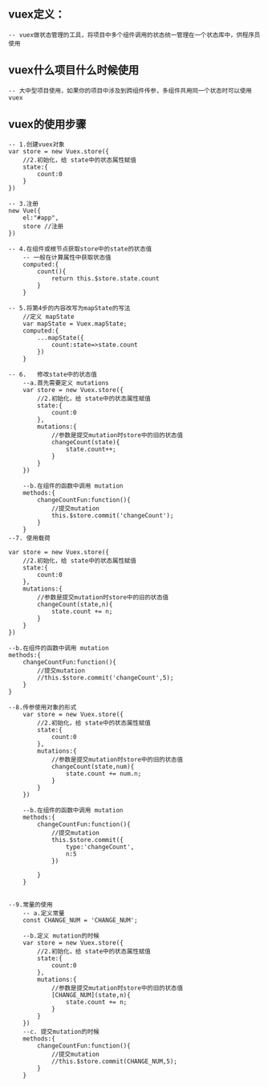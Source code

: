 ## vuex定义：
	-- vuex做状态管理的工具，将项目中多个组件调用的状态统一管理在一个状态库中，供程序员使用
## vuex什么项目什么时候使用
	-- 大中型项目使用，如果你的项目中涉及到跨组件传参，多组件共用同一个状态时可以使用 vuex
	
## vuex的使用步骤
	-- 1.创建vuex对象
	var store = new Vuex.store({
		//2.初始化，给 state中的状态属性赋值
		state:{
			count:0
		}
	})
	
	-- 3.注册
	new Vue({
		el:"#app",
		store //注册
	})
	
	-- 4.在组件或根节点获取store中的state的状态值
		-- 一般在计算属性中获取状态值
		computed:{
			count(){
				return this.$store.state.count
			}
		}
	
	-- 5.将第4步的内容改写为mapState的写法
		//定义 mapState
		var mapState = Vuex.mapState;
		computed:{
			...mapState({
				count:state=>state.count
			})
		}
		
	-- 6.	修改state中的状态值
		--a.首先需要定义 mutations
		var store = new Vuex.store({
			//2.初始化，给 state中的状态属性赋值
			state:{
				count:0
			},
			mutations:{
				//参数是提交mutation时store中的旧的状态值
				changeCount(state){
					state.count++;
				}
			}
		})
		
		--b.在组件的函数中调用 mutation
		methods:{
			changeCountFun:function(){
				//提交mutation
				this.$store.commit('changeCount');
			}
		}
	--7. 使用载荷
	
	var store = new Vuex.store({
		//2.初始化，给 state中的状态属性赋值
		state:{
			count:0
		},
		mutations:{
			//参数是提交mutation时store中的旧的状态值
			changeCount(state,n){
				state.count += n;
			}
		}
	})
	
	--b.在组件的函数中调用 mutation
	methods:{
		changeCountFun:function(){
			//提交mutation
			//this.$store.commit('changeCount',5);	
		}
	}
	
	--8.传参使用对象的形式
		var store = new Vuex.store({
			//2.初始化，给 state中的状态属性赋值
			state:{
				count:0
			},
			mutations:{
				//参数是提交mutation时store中的旧的状态值
				changeCount(state,num){
					state.count += num.n;
				}
			}
		})
		
		--b.在组件的函数中调用 mutation
		methods:{
			changeCountFun:function(){
				//提交mutation
				this.$store.commit({
					type:'changeCount',
					n:5
				})
				
			}
		}
	
	
	--9.常量的使用
		-- a.定义常量
		const CHANGE_NUM = 'CHANGE_NUM';
		
		--b.定义 mutation的时候
		var store = new Vuex.store({
			//2.初始化，给 state中的状态属性赋值
			state:{
				count:0
			},
			mutations:{
				//参数是提交mutation时store中的旧的状态值
				[CHANGE_NUM](state,n){
					state.count += n;
				}
			}
		})
		--c. 提交mutation的时候
		methods:{
			changeCountFun:function(){
				//提交mutation
				//this.$store.commit(CHANGE_NUM,5);
			}
		}